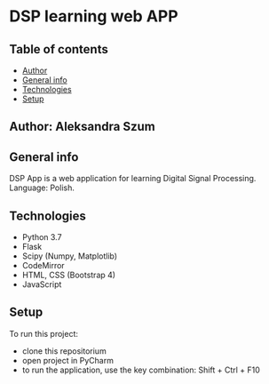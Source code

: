 # DSP learning web APP

## Table of contents
* [Author](#author)
* [General info](#general-info)
* [Technologies](#technologies)
* [Setup](#setup)

## Author: Aleksandra Szum

## General info
DSP App is a web application for learning Digital Signal Processing. Language: Polish.

## Technologies
- Python 3.7
- Flask
- Scipy (Numpy, Matplotlib)
- CodeMirror
- HTML, CSS (Bootstrap 4)
- JavaScript

## Setup
To run this project:
- clone this repositorium
- open project in PyCharm
- to run the application, use the key combination: Shift + Ctrl + F10
